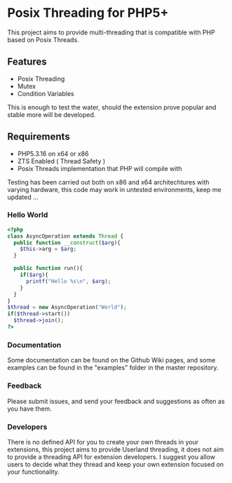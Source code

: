 # Posix Threading for PHP5+

This project aims to provide multi-threading that is compatible with PHP based on Posix Threads.

## Features

* Posix Threading
* Mutex
* Condition Variables

This is enough to test the water, should the extension prove popular and stable more will be developed.

## Requirements

* PHP5.3.16 on x64 or x86
* ZTS Enabled ( Thread Safety )
* Posix Threads implementation that PHP will compile with

Testing has been carried out both on x86 and x64 architechtures with varying hardware, this code may work in untested environments, keep me updated ...

### Hello World
```php
<?php
class AsyncOperation extends Thread {
  public function __construct($arg){
    $this->arg = $arg;
  }

  public function run(){
    if($arg){
      printf("Hello %s\n", $arg);
    }
  }
}
$thread = new AsyncOperation("World");
if($thread->start())
  $thread->join();
?>
```

### Documentation

Some documentation can be found on the Github Wiki pages, and some examples can be found in the "examples" folder in the master repository.

### Feedback

Please submit issues, and send your feedback and suggestions as often as you have them.

### Developers

There is no defined API for you to create your own threads in your extensions, this project aims to provide Userland threading, it does not aim to provide a threading API for extension developers. I suggest you allow users to decide what they thread and keep your own extension focused on your functionality.